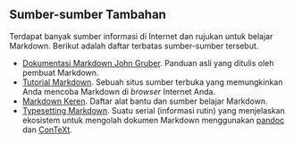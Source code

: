 ## Sumber-sumber Tambahan

Terdapat banyak sumber informasi di Internet dan rujukan untuk belajar Markdown. Berikut adalah daftar terbatas sumber-sumber tersebut.

- [Dokumentasi Markdown John Gruber](https://daringfireball.net/projects/markdown/). Panduan asli yang ditulis oleh pembuat Markdown.
- [Tutorial Markdown](https://www.markdowntutorial.com/). Sebuah situs sumber terbuka yang memungkinkan Anda mencoba Markdown di *browser* Internet Anda.
- [Markdown Keren](https://github.com/mundimark/awesome-markdown). Daftar alat bantu dan sumber belajar Markdown.
- [Typesetting Markdown](https://dave.autonoma.ca/blog/2019/05/22/typesetting-markdown-part-1). Suatu serial (informasi rutin) yang menjelaskan ekosistem untuk mengolah dokumen Markdown menggunakan [pandoc](https://pandoc.org/) dan [ConTeXt](https://www.contextgarden.net/).
